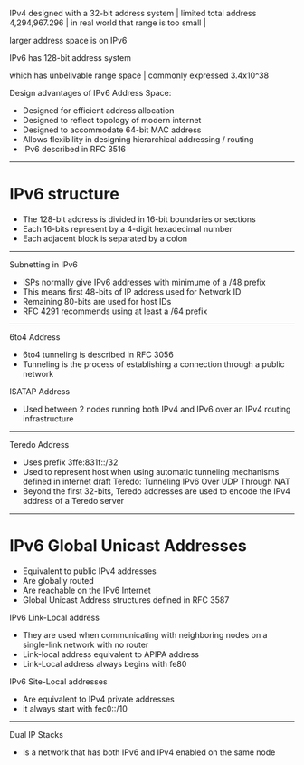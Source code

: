 IPv4 designed with a 32-bit address system | limited total address 4,294,967.296 | in real world that range is 
too small | 

larger address space is on IPv6

IPv6 has 128-bit address system

which has unbelivable range space | commonly expressed 3.4x10^38

Design advantages of IPv6 Address Space:
* Designed for efficient address allocation
* Designed to reflect topology of modern internet 
* Designed to accommodate 64-bit MAC address
* Allows flexibility in designing hierarchical addressing / routing 
* IPv6 described in RFC 3516

---
# IPv6 structure
* The 128-bit address is divided in 16-bit boundaries or sections 
* Each 16-bits represent by a 4-digit hexadecimal number
* Each adjacent block is separated by a colon

---
Subnetting in IPv6 
* ISPs normally give IPv6 addresses with minimume of a /48 prefix 
* This means first 48-bits of IP address used for Network ID 
* Remaining 80-bits are used for host IDs
* RFC 4291 recommends using at least a /64 prefix
---
6to4 Address 
* 6to4 tunneling is described in RFC 3056
* Tunneling is the process of establishing a connection through a public network 

ISATAP Address 
* Used between 2 nodes running both IPv4 and IPv6 over an IPv4 routing infrastructure

---
Teredo Address 
* Uses prefix 3ffe:831f::/32
* Used to represent host when using automatic tunneling mechanisms defined in internet draft Teredo: Tunneling 
IPv6 Over  UDP Through NAT
* Beyond the first 32-bits, Teredo addresses are used to encode the IPv4 address of a Teredo server 

--- 

# IPv6 Global Unicast Addresses
* Equivalent to public IPv4 addresses 
* Are globally routed 
* Are reachable on the IPv6 Internet 
* Global Unicast Address structures defined in RFC 3587

IPv6 Link-Local address
* They are used when communicating with neighboring nodes on a single-link network with no router 
* Link-local address equivalent to APIPA address
* Link-Local address always begins with fe80 

IPv6 Site-Local addresses
* Are equivalent to IPv4 private addresses
* it always start with fec0::/10

---
Dual IP Stacks
* Is a network that has both IPv6 and IPv4 enabled on the same node 
